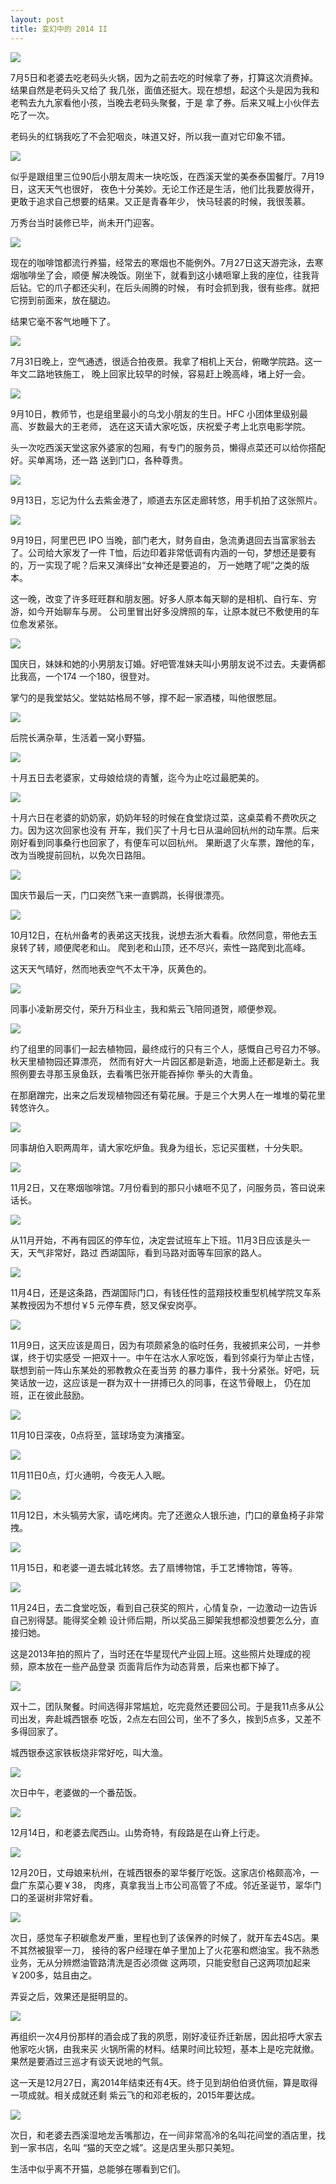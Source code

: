 ```yaml
---
layout: post
title: 变幻中的 2014 II
---
```


![](/assets/img/2014-recap-ii/2014-07-05.jpg)

7月5日和老婆去吃老码头火锅，因为之前去吃的时候拿了券，打算这次消费掉。结果自然是老码头又给了
我几张，面值还挺大。现在想想，起这个头是因为我和老鸭去九九家看他小孩，当晚去老码头聚餐，于是
拿了券。后来又喊上小伙伴去吃了一次。

老码头的红锅我吃了不会犯咽炎，味道又好，所以我一直对它印象不错。

![](/assets/img/2014-recap-ii/2014-07-19.jpg)

似乎是跟组里三位90后小朋友周末一块吃饭，在西溪天堂的美泰泰国餐厅。7月19日，这天天气也很好，
夜色十分美妙。无论工作还是生活，他们比我要放得开，更敢于追求自己想要的结果。又正是青春年少，
快马轻裘的时候，我很羡慕。

万秀台当时装修已毕，尚未开门迎客。

![](/assets/img/2014-recap-ii/2014-07-27.jpg)

现在的咖啡馆都流行养猫，经常去的寒烟也不能例外。7月27日这天游完泳，去寒烟咖啡坐了会，顺便
解决晚饭。刚坐下，就看到这小婊咂窜上我的座位，往我背后钻。它的爪子都还尖利，在后头闹腾的时候，
有时会抓到我，很有些疼。就把它捞到前面来，放在腿边。

结果它毫不客气地睡下了。

![](/assets/img/2014-recap-ii/2014-07-31.jpg)

7月31日晚上，空气通透，很适合拍夜景。我拿了相机上天台，俯瞰学院路。这一年文二路地铁施工，
晚上回家比较早的时候，容易赶上晚高峰，堵上好一会。

![](/assets/img/2014-recap-ii/2014-09-10.jpg)

9月10日，教师节，也是组里最小的乌戈小朋友的生日。HFC 小团体里级别最高、岁数最大的王老师，
选在这天请大家吃饭，庆祝爱子考上北京电影学院。

头一次吃西溪天堂这家外婆家的包厢，有专门的服务员，懒得点菜还可以给你搭配好。买单离场，还一路
送到门口，各种尊贵。

![](/assets/img/2014-recap-ii/2014-09-13.jpg)

9月13日，忘记为什么去紫金港了，顺道去东区走廊转悠，用手机拍了这张照片。

![](/assets/img/2014-recap-ii/2014-09-19.jpg)

9月19日，阿里巴巴 IPO 当晚，部门老大，财务自由，急流勇退回去当富家翁去了。公司给大家发了一件
T恤，后边印着非常低调有内涵的一句，梦想还是要有的，万一实现了呢？后来又演绎出“女神还是要追的，
万一她瞎了呢”之类的版本。

这一晚，改变了许多旺旺群和朋友圈。好多人原本每天聊的是相机、自行车、穷游，如今开始聊车与房。
公司里冒出好多没牌照的车，让原本就已不敷使用的车位愈发紧张。

![](/assets/img/2014-recap-ii/2014-10-01.jpg)

国庆日，妹妹和她的小男朋友订婚。好吧管准妹夫叫小男朋友说不过去。夫妻俩都比我高，一个174
一个180，很登对。

掌勺的是我堂姑父。堂姑姑格局不够，撑不起一家酒楼，叫他很憋屈。

![](/assets/img/2014-recap-ii/2014-10-04.jpg)

后院长满杂草，生活着一窝小野猫。

![](/assets/img/2014-recap-ii/2014-10-05.jpg)

十月五日去老婆家，丈母娘给烧的青蟹，迄今为止吃过最肥美的。

![](/assets/img/2014-recap-ii/2014-10-06.jpg)

十月六日在老婆的奶奶家，奶奶年轻的时候在食堂烧过菜，这桌菜肴不费吹灰之力。因为这次回家也没有
开车，我们买了十月七日从温岭回杭州的动车票。后来刚好看到同事桑行也回家了，有便车可以回杭州。
果断退了火车票，蹭他的车，改为当晚提前回杭，以免次日路阻。

![](/assets/img/2014-recap-ii/2014-10-07.jpg)

国庆节最后一天，门口突然飞来一直鹦鹉，长得很漂亮。

![](/assets/img/2014-recap-ii/2014-10-12.jpg)

10月12日，在杭州备考的表弟这天找我，说想去浙大看看。欣然同意，带他去玉泉转了转，顺便爬老和山。
爬到老和山顶，还不尽兴，索性一路爬到北高峰。

这天天气晴好，然而地表空气不太干净，灰黄色的。

![](/assets/img/2014-recap-ii/2014-10-18.jpg)

同事小凌新房交付，荣升万科业主，我和紫云飞陪同道贺，顺便参观。

![](/assets/img/2014-recap-ii/2014-10-26.jpg)

约了组里的同事们一起去植物园，最终成行的只有三个人，感慨自己号召力不够。秋天里植物园还算漂亮，
然而有好大一片园区都是新造，地面上还都是新土。我照例要去寻那玉泉鱼跃，去看嘴巴张开能吞掉你
拳头的大青鱼。

在那磨蹭完，出来之后发现植物园还有菊花展。于是三个大男人在一堆堆的菊花里转悠许久。

![](/assets/img/2014-recap-ii/2014-10-29.jpg)

同事胡伯入职两周年，请大家吃炉鱼。我身为组长，忘记买蛋糕，十分失职。

![](/assets/img/2014-recap-ii/2014-11-02.jpg)

11月2日，又在寒烟咖啡馆。7月份看到的那只小婊咂不见了，问服务员，答曰说来话长。

![](/assets/img/2014-recap-ii/2014-11-03.jpg)

从11月开始，不再有园区的停车位，决定尝试班车上下班。11月3日应该是头一天，天气非常好，路过
西湖国际，看到马路对面等车回家的路人。

![](/assets/img/2014-recap-ii/2014-11-04.jpg)

11月4日，还是这条路，西湖国际门口，有钱任性的蓝翔技校重型机械学院叉车系某教授因为不想付￥5
元停车费，怒叉保安岗亭。

![](/assets/img/2014-recap-ii/2014-11-09.jpg)

11月9日，这天应该是周日，因为有项颇紧急的临时任务，我被抓来公司，一并参谋，终于切实感受
一把双十一。中午在沽水人家吃饭，看到邻桌行为举止古怪，联想到前一阵山东某处的邪教教众在麦当劳
的暴力事件，我十分紧张。好吧，玩笑话放一边，这应该是一群为双十一拼搏已久的同事，在这节骨眼上，
仍在加班，正在彼此鼓励。

![](/assets/img/2014-recap-ii/2014-11-10.jpg)

11月10日深夜，0点将至，篮球场变为演播室。

![](/assets/img/2014-recap-ii/2014-11-11.jpg)

11月11日0点，灯火通明，今夜无人入眠。

![](/assets/img/2014-recap-ii/2014-11-12.jpg)

11月12日，木头犒劳大家，请吃烤肉。完了还邀众人银乐迪，门口的章鱼椅子非常拽。

![](/assets/img/2014-recap-ii/2014-11-15.jpg)

11月15日，和老婆一道去城北转悠。去了扇博物馆，手工艺博物馆，等等。

![](/assets/img/2014-recap-ii/2014-11-24.jpg)

11月24日，去二食堂吃饭，看到自己获奖的照片，心情复杂，一边激动一边告诉自己别得瑟。能得奖全赖
设计师后期，所以奖品三脚架我想都没想要怎么分，直接归她。

这是2013年拍的照片了，当时还在华星现代产业园上班。这些照片处理成的视频，原本放在一些产品登录
页面背后作为动态背景，后来也都下掉了。

![](/assets/img/2014-recap-ii/2014-12-12.jpg)

双十二，团队聚餐。时间选得非常尴尬，吃完竟然还要回公司。于是我11点多从公司出发，奔赴城西银泰
吃饭，2点左右回公司，坐不了多久，挨到5点多，又差不多得回家了。

城西银泰这家铁板烧非常好吃，叫大渔。

![](/assets/img/2014-recap-ii/2014-12-13.jpg)

次日中午，老婆做的一个番茄饭。

![](/assets/img/2014-recap-ii/2014-12-14.jpg)

12月14日，和老婆去爬西山。山势奇特，有段路是在山脊上行走。

![](/assets/img/2014-recap-ii/2014-12-20.jpg)

12月20日，丈母娘来杭州，在城西银泰的翠华餐厅吃饭。这家店价格颇高冷，一盘广东菜心要￥38，
肉疼，真拿我当上市公司高管了不成。邻近圣诞节，翠华门口的圣诞树非常好看。

![](/assets/img/2014-recap-ii/2014-12-21.jpg)

次日，感觉车子积碳愈发严重，里程也到了该保养的时候了，就开车去4S店。果不其然被狠宰一刀，
接待的客户经理在单子里加上了火花塞和燃油宝。我不熟悉业务，无从分辨燃油管路清洗是否必须做
这两项，只能安慰自己这两项加起来￥200多，姑且由之。

弄妥之后，效果还是挺明显的。

![](/assets/img/2014-recap-ii/2014-12-27.jpg)

再组织一次4月份那样的酒会成了我的夙愿，刚好凌征乔迁新居，因此招呼大家去他家吃火锅，由我来买
火锅所需的材料。结果时间比较短，基本上是吃完就撤。果然是要酒过三巡才有谈天说地的气氛。

这一天是12月27日，离2014年结束还有4天。终于见到胡伯伯贤伉俪，算是取得一项成就。相关成就还剩
紫云飞的和邓老板的，2015年要达成。

![](/assets/img/2014-recap-ii/2014-12-28.jpg)

次日，和老婆去西溪湿地龙舌嘴那边，在一间非常高冷的名叫花间堂的酒店里，找到一家书店，名叫
“猫的天空之城”。这是店里头那只美短。

生活中似乎离不开猫，总能够在哪看到它们。
